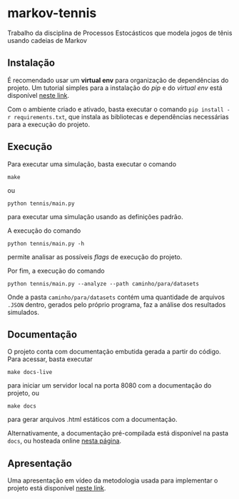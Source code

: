 # markov-tennis
Trabalho da disciplina de Processos Estocásticos que modela jogos de tênis usando cadeias de Markov

## Instalação

É recomendado usar um **virtual env** para organização de dependências do projeto. Um tutorial simples para a instalação do *pip* e do *virtual env* está disponível [neste link](http://timsherratt.org/digital-heritage-handbook/docs/python-pip-virtualenv/).

Com o ambiente criado e ativado, basta executar o comando `pip install -r requirements.txt`, que instala as bibliotecas e dependências necessárias para a execução do projeto.

## Execução
Para executar uma simulação, basta executar o comando

```
make
```
ou

```
python tennis/main.py
```


para executar uma simulação usando as definições padrão.

A execução do comando

```
python tennis/main.py -h
```

permite analisar as possíveis _flags_ de execução do projeto.

Por fim, a execução do comando

```
python tennis/main.py --analyze --path caminho/para/datasets
```

Onde a pasta `caminho/para/datasets` contém uma quantidade de arquivos `.JSON` dentro, gerados pelo próprio programa, faz a análise dos resultados simulados.


## Documentação
O projeto conta com documentação embutida gerada a partir do código. Para acessar, basta executar

```
make docs-live
```

para iniciar um servidor local na porta 8080 com a documentação do projeto, ou

```
make docs
```

para gerar arquivos .html estáticos com a documentação.

Alternativamente, a documentação pré-compilada está disponível na pasta `docs`, ou hosteada online [nesta página](https://pietroluongo.github.io/markov-tennis/tennis.html).

## Apresentação

Uma apresentação em vídeo da metodologia usada para implementar o projeto está disponível [neste link](https://youtu.be/ZCesdYXqfso).
